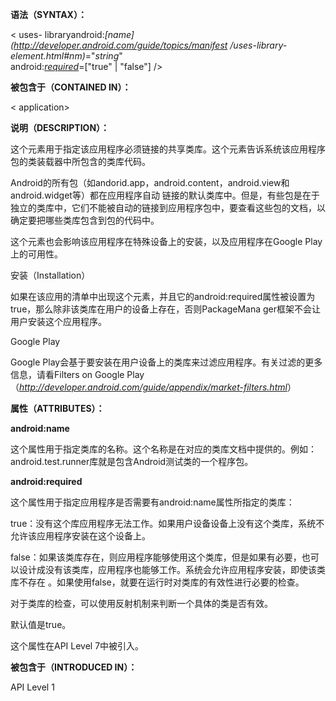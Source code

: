 **语法（SYNTAX）：**

< uses-
libraryandroid:_[name](http://developer.android.com/guide/topics/manifest
/uses-library-element.html#nm)_="_string_"  
              android:_[required](http://developer.android.com/guide/topics/manifest/uses-library-element.html#rq)_=["true" | "false"] />

**被包含于（CONTAINED IN）：**

< application>

**说明（DESCRIPTION）：**

这个元素用于指定该应用程序必须链接的共享类库。这个元素告诉系统该应用程序包的类装载器中所包含的类库代码。

Android的所有包（如andorid.app，android.content，android.view和android.widget等）都在应用程序自动
链接的默认类库中。但是，有些包是在于独立的类库中，它们不能被自动的链接到应用程序包中，要查看这些包的文档，以确定要把哪些类库包含到包的代码中。

这个元素也会影响该应用程序在特殊设备上的安装，以及应用程序在Google Play上的可用性。

安装（Installation）

如果在该应用的清单中出现这个元素，并且它的android:required属性被设置为true，那么除非该类库在用户的设备上存在，否则PackageMana
ger框架不会让用户安装这个应用程序。

Google Play

Google Play会基于要安装在用户设备上的类库来过滤应用程序。有关过滤的更多信息，请看Filters on Google
Play（_<http://developer.android.com/guide/appendix/market-filters.html>_）

**属性（ATTRIBUTES）：**

**android:name**

这个属性用于指定类库的名称。这个名称是在对应的类库文档中提供的。例如：android.test.runner库就是包含Android测试类的一个程序包。

**android:required**

这个属性用于指定应用程序是否需要有android:name属性所指定的类库：

true：没有这个库应用程序无法工作。如果用户设备设备上没有这个类库，系统不允许该应用程序安装在这个设备上。

false：如果该类库存在，则应用程序能够使用这个类库，但是如果有必要，也可以设计成没有该类库，应用程序也能够工作。系统会允许应用程序安装，即使该类库不存在
。如果使用false，就要在运行时对类库的有效性进行必要的检查。

对于类库的检查，可以使用反射机制来判断一个具体的类是否有效。

默认值是true。

这个属性在API Level 7中被引入。

**被包含于（INTRODUCED IN）：**

API Level 1

